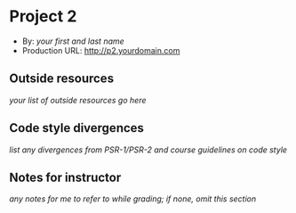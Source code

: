 # Project 2
+ By: *your first and last name*
+ Production URL: <http://p2.yourdomain.com>

## Outside resources
*your list of outside resources go here*

## Code style divergences
*list any divergences from PSR-1/PSR-2 and course guidelines on code style*

## Notes for instructor
*any notes for me to refer to while grading; if none, omit this section*